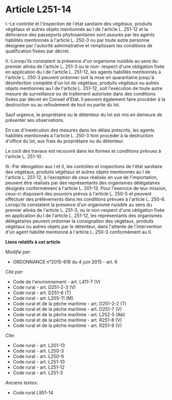 # Article L251-14

I.-Le contrôle et l'inspection de l'état sanitaire des végétaux, produits végétaux et autres objets mentionnés au I de
l'article L. 251-12 et la délivrance des passeports phytosanitaires sont assurés par les agents habilités mentionnés à
l'article L. 250-3 ou par toute autre personne désignée par l'autorité administrative et remplissant les conditions de
qualification fixées par décret. 

II.-Lorsqu'ils constatent la présence d'un organisme nuisible au sens du premier alinéa de l'article L. 251-3 ou le non-
respect d'une obligation fixée en application du I de l'article L. 251-12, les agents habilités mentionnés à l'article L.
250-3 peuvent ordonner soit la mise en quarantaine jusqu'à désinfection complète d'un lot de végétaux, produits végétaux ou
autres objets mentionnés au I de l'article L. 251-12, soit l'exécution de toute autre mesure de surveillance ou de traitement
autorisée dans des conditions fixées par décret en Conseil d'Etat. Il peuvent également faire procéder à la destruction ou au
refoulement de tout ou partie du lot. 

Sauf urgence, le propriétaire ou le détenteur du lot est mis en demeure de présenter ses observations. 

En cas d'inexécution des mesures dans les délais prescrits, les agents habilités mentionnés à l'article L. 250-3 font
procéder à la destruction d'office du lot, aux frais du propriétaire ou du détenteur. 

Le coût des travaux est recouvré dans les formes et conditions prévues à l'article L. 251-10. 

III.-Par dérogation aux I et II, les contrôles et inspections de l'état sanitaire des végétaux, produits végétaux et autres
objets mentionnés au I de l'article L. 251-12, à l'exception de ceux réalisés en vue de l'importation, peuvent être réalisés
par des représentants des organismes délégataires désignés conformément à l'article L. 201-13. Pour l'exercice de leur
mission, ceux-ci disposent des pouvoirs prévus à l'article L. 250-5 et peuvent effectuer des prélèvements dans les conditions
prévues à l'article L. 250-6. Lorsqu'ils constatent la présence d'un organisme nuisible au sens du premier alinéa de
l'article L. 251-3, ou le non-respect d'une obligation fixée en application du I de l'article L. 251-12, les représentants
des organismes délégataires peuvent ordonner la consignation des végétaux, produits végétaux ou autres objets par le
détenteur, dans l'attente de l'intervention d'un agent habilité mentionné à l'article L. 250-3 conformément au II.

**Liens relatifs à cet article**

_Modifié par_:

  - ORDONNANCE n°2015-616 du 4 juin 2015 - art. 6

_Cité par_:

  - Code de l'environnement - art. L411-7 (V)
  - Code rural - art. D251-2-3 (V)
  - Code rural - art. D251-6 (T)
  - Code rural - art. L205-11 (M)
  - Code rural et de la pêche maritime - art. D251-2-2 (T)
  - Code rural et de la pêche maritime - art. D251-7 (V)
  - Code rural et de la pêche maritime - art. L252-5 (Ab)
  - Code rural et de la pêche maritime - art. R251-8 (V)
  - Code rural et de la pêche maritime - art. R251-9 (V)

_Cite_:

  - Code rural - art. L201-13
  - Code rural - art. L250-3
  - Code rural - art. L250-6
  - Code rural - art. L251-10
  - Code rural - art. L251-12
  - Code rural - art. L251-3

_Anciens textes_:

  - Code rural L951-14
